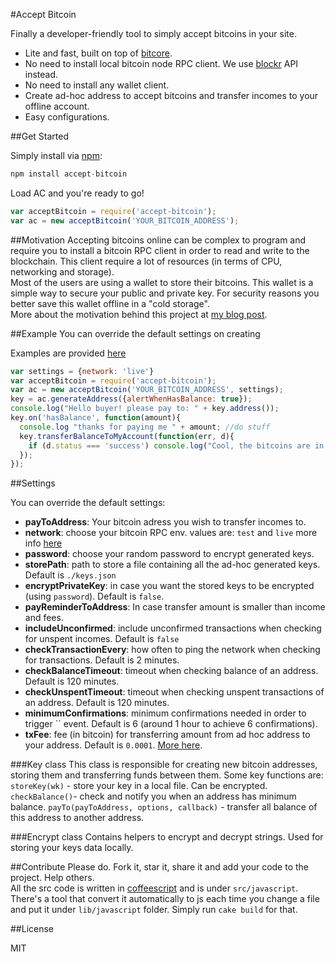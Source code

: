 #Accept Bitcoin


Finally a developer-friendly tool to simply accept bitcoins in your site. 

  - Lite and fast, built on top of [bitcore](http://bitcore.io).
  - No need to install local bitcoin node RPC client. We use [blockr](http://blockr.io) API instead.
  - No need to install any wallet client. 
  - Create ad-hoc address to accept bitcoins and transfer incomes to your offline account.
  - Easy configurations.


##Get Started

Simply install via [npm](https://npmjs.org/):

```javascript
npm install accept-bitcoin
```
Load AC and you're ready to go!
```javascript
var acceptBitcoin = require('accept-bitcoin');
var ac = new acceptBitcoin('YOUR_BITCOIN_ADDRESS');
```

##Motivation 
Accepting bitcoins online can be complex to program and require you to install a bitcoin RPC client in order to read and write to the blockchain. This client require a lot of resources (in terms of CPU, networking and storage).  
Most of the users are using a wallet to store their bitcoins. This wallet is a simple way to secure your public and private key. For security reasons you better save this wallet offline in a "cold storage".  
More about the motivation behind this project at [my blog post](http://sagivo.com/post/97125970778/bitcoin-on-node-js-do-it-yourself).

##Example
You can override the default settings on creating

Examples are provided [here](https://github.com/sagivo/accept-bitcoin/blob/master/examples.js)
```javascript
var settings = {network: 'live'}
var acceptBitcoin = require('accept-bitcoin');
var ac = new acceptBitcoin('YOUR_BITCOIN_ADDRESS', settings);
key = ac.generateAddress({alertWhenHasBalance: true});
console.log("Hello buyer! please pay to: " + key.address());
key.on('hasBalance', function(amount){
  console.log "thanks for paying me " + amount; //do stuff
  key.transferBalanceToMyAccount(function(err, d){
    if (d.status === 'success') console.log("Cool, the bitcoins are in my private account!");
  });
});
```

##Settings

You can override the default settings:  
  - **payToAddress**: Your bitcoin adress you wish to transfer incomes to. 
  - **network**: choose your bitcoin RPC env. values are: `test` and `live`
more info [here](https://github.com/bitpay/bitcore/blob/cd353ac02e76fb3294c40366d8d5dc04ce1939d7/networks.js)  
  - **password**: choose your random password to encrypt generated keys.  
  - **storePath**: path to store a file containing all the ad-hoc generated keys. Default is `./keys.json`
  - **encryptPrivateKey**: in case you want the stored keys to be encrypted (using `password`). Default is `false`.
  - **payReminderToAddress**: In case transfer amount is smaller than income and fees. 
  - **includeUnconfirmed**: include unconfirmed transactions when checking for unspent incomes. Default is `false`
  - **checkTransactionEvery**: how often to ping the network when checking for transactions. Default is 2 minutes. 
  - **checkBalanceTimeout**: timeout when checking balance of an address. Default is 120 minutes. 
  - **checkUnspentTimeout**: timeout when checking unspent transactions of an address. Default is 120 minutes. 
  - **minimumConfirmations**: minimum confirmations needed in order to trigger `` event. Default is 6 (around 1 hour to achieve 6 confirmations).
  - **txFee**: fee (in bitcoin) for transferring amount from ad hoc address to your address. Default is `0.0001`. [More here](https://en.bitcoin.it/wiki/Transaction_fees).

###Key class
This class is responsible for creating new bitcoin addresses, storing them and transferring funds between them. Some key functions are:  
`storeKey(wk)` - store your key in a local file. Can be encrypted.  
`checkBalance()`- check and notify you when an address has minimum balance.
`payTo(payToAddress, options, callback)` - transfer all balance of this address to another address.

###Encrypt class
Contains helpers to encrypt and decrypt strings. Used for storing your keys data locally.  

##Contribute
Please do. Fork it, star it, share it and add your code to the project. Help others.  
All the src code is written in [coffeescript](http://coffeescript.org) and is under `src/javascript`. There's a tool that convert it automatically to js each time you change a file and put it under `lib/javascript` folder. Simply run `cake build` for that. 

##License

MIT